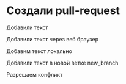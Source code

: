 ﻿# Создали pull-request

Добавили текст


Добавили текст через веб браузер

Добавим текст локально

Добавили текст в новой ветке new_branch

Разрешаем конфликт
